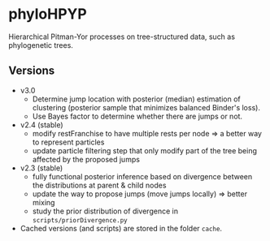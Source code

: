 # phyloHPYP
Hierarchical Pitman-Yor processes on tree-structured data, such as phylogenetic trees.

## Versions
-  v3.0
    - Determine jump location with posterior (median) estimation of clustering (posterior sample that minimizes balanced Binder's loss).
    - Use Bayes factor to determine whether there are jumps or not.
-  v2.4 (stable)
    - modify restFranchise to have multiple rests per node => a better way to represent particles
    - update particle filtering step that only modify part of the tree being affected by the proposed jumps
-  v2.3 (stable)
    - fully functional posterior inference based on divergence between the distributions at parent & child nodes
    - update the way to propose jumps (move jumps locally) => better mixing
    - study the prior distribution of divergence in `scripts/priorDivergence.py`  
- Cached versions (and scripts) are stored in the folder `cache`.
